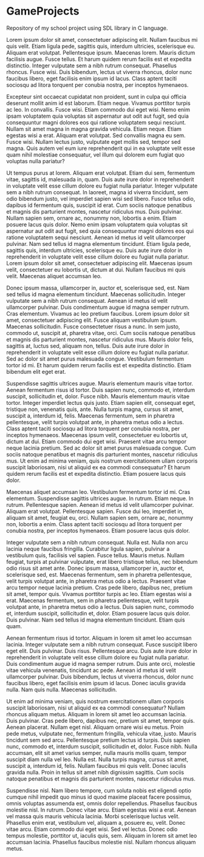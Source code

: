 # GameProjects
Repository of my school project using SDL library in C language.

Lorem ipsum dolor sit amet, consectetuer adipiscing elit. Nullam faucibus mi quis velit. Etiam ligula pede, sagittis quis, interdum ultricies, scelerisque eu. Aliquam erat volutpat. Pellentesque ipsum. Maecenas lorem. Mauris dictum facilisis augue. Fusce tellus. Et harum quidem rerum facilis est et expedita distinctio. Integer vulputate sem a nibh rutrum consequat. Phasellus rhoncus. Fusce wisi. Duis bibendum, lectus ut viverra rhoncus, dolor nunc faucibus libero, eget facilisis enim ipsum id lacus. Class aptent taciti sociosqu ad litora torquent per conubia nostra, per inceptos hymenaeos.

Excepteur sint occaecat cupidatat non proident, sunt in culpa qui officia deserunt mollit anim id est laborum. Etiam neque. Vivamus porttitor turpis ac leo. In convallis. Fusce wisi. Etiam commodo dui eget wisi. Nemo enim ipsam voluptatem quia voluptas sit aspernatur aut odit aut fugit, sed quia consequuntur magni dolores eos qui ratione voluptatem sequi nesciunt. Nullam sit amet magna in magna gravida vehicula. Etiam neque. Etiam egestas wisi a erat. Aliquam erat volutpat. Sed convallis magna eu sem. Fusce wisi. Nullam lectus justo, vulputate eget mollis sed, tempor sed magna. Quis autem vel eum iure reprehenderit qui in ea voluptate velit esse quam nihil molestiae consequatur, vel illum qui dolorem eum fugiat quo voluptas nulla pariatur?

Ut tempus purus at lorem. Aliquam erat volutpat. Etiam dui sem, fermentum vitae, sagittis id, malesuada in, quam. Duis aute irure dolor in reprehenderit in voluptate velit esse cillum dolore eu fugiat nulla pariatur. Integer vulputate sem a nibh rutrum consequat. In laoreet, magna id viverra tincidunt, sem odio bibendum justo, vel imperdiet sapien wisi sed libero. Fusce tellus odio, dapibus id fermentum quis, suscipit id erat. Cum sociis natoque penatibus et magnis dis parturient montes, nascetur ridiculus mus. Duis pulvinar. Nullam sapien sem, ornare ac, nonummy non, lobortis a enim. Etiam posuere lacus quis dolor. Nemo enim ipsam voluptatem quia voluptas sit aspernatur aut odit aut fugit, sed quia consequuntur magni dolores eos qui ratione voluptatem sequi nesciunt. Aenean id metus id velit ullamcorper pulvinar. Nam sed tellus id magna elementum tincidunt. Etiam ligula pede, sagittis quis, interdum ultricies, scelerisque eu. Duis aute irure dolor in reprehenderit in voluptate velit esse cillum dolore eu fugiat nulla pariatur. Lorem ipsum dolor sit amet, consectetuer adipiscing elit. Maecenas ipsum velit, consectetuer eu lobortis ut, dictum at dui. Nullam faucibus mi quis velit. Maecenas aliquet accumsan leo.

Donec ipsum massa, ullamcorper in, auctor et, scelerisque sed, est. Nam sed tellus id magna elementum tincidunt. Maecenas sollicitudin. Integer vulputate sem a nibh rutrum consequat. Aenean id metus id velit ullamcorper pulvinar. Duis condimentum augue id magna semper rutrum. Cras elementum. Vivamus ac leo pretium faucibus. Lorem ipsum dolor sit amet, consectetuer adipiscing elit. Fusce aliquam vestibulum ipsum. Maecenas sollicitudin. Fusce consectetuer risus a nunc. In sem justo, commodo ut, suscipit at, pharetra vitae, orci. Cum sociis natoque penatibus et magnis dis parturient montes, nascetur ridiculus mus. Mauris dolor felis, sagittis at, luctus sed, aliquam non, tellus. Duis aute irure dolor in reprehenderit in voluptate velit esse cillum dolore eu fugiat nulla pariatur. Sed ac dolor sit amet purus malesuada congue. Vestibulum fermentum tortor id mi. Et harum quidem rerum facilis est et expedita distinctio. Etiam bibendum elit eget erat.

Suspendisse sagittis ultrices augue. Mauris elementum mauris vitae tortor. Aenean fermentum risus id tortor. Duis sapien nunc, commodo et, interdum suscipit, sollicitudin et, dolor. Fusce nibh. Mauris elementum mauris vitae tortor. Integer imperdiet lectus quis justo. Etiam sapien elit, consequat eget, tristique non, venenatis quis, ante. Nulla turpis magna, cursus sit amet, suscipit a, interdum id, felis. Maecenas fermentum, sem in pharetra pellentesque, velit turpis volutpat ante, in pharetra metus odio a lectus. Class aptent taciti sociosqu ad litora torquent per conubia nostra, per inceptos hymenaeos. Maecenas ipsum velit, consectetuer eu lobortis ut, dictum at dui. Etiam commodo dui eget wisi. Praesent vitae arcu tempor neque lacinia pretium. Sed ac dolor sit amet purus malesuada congue. Cum sociis natoque penatibus et magnis dis parturient montes, nascetur ridiculus mus. Ut enim ad minima veniam, quis nostrum exercitationem ullam corporis suscipit laboriosam, nisi ut aliquid ex ea commodi consequatur? Et harum quidem rerum facilis est et expedita distinctio. Etiam posuere lacus quis dolor.

Maecenas aliquet accumsan leo. Vestibulum fermentum tortor id mi. Cras elementum. Suspendisse sagittis ultrices augue. In rutrum. Etiam neque. In rutrum. Pellentesque sapien. Aenean id metus id velit ullamcorper pulvinar. Aliquam erat volutpat. Pellentesque sapien. Fusce dui leo, imperdiet in, aliquam sit amet, feugiat eu, orci. Nullam sapien sem, ornare ac, nonummy non, lobortis a enim. Class aptent taciti sociosqu ad litora torquent per conubia nostra, per inceptos hymenaeos. Etiam posuere lacus quis dolor.

Integer vulputate sem a nibh rutrum consequat. Nulla est. Nulla non arcu lacinia neque faucibus fringilla. Curabitur ligula sapien, pulvinar a vestibulum quis, facilisis vel sapien. Fusce tellus. Mauris metus. Nullam feugiat, turpis at pulvinar vulputate, erat libero tristique tellus, nec bibendum odio risus sit amet ante. Donec ipsum massa, ullamcorper in, auctor et, scelerisque sed, est. Maecenas fermentum, sem in pharetra pellentesque, velit turpis volutpat ante, in pharetra metus odio a lectus. Praesent vitae arcu tempor neque lacinia pretium. Cras pede libero, dapibus nec, pretium sit amet, tempor quis. Vivamus porttitor turpis ac leo. Etiam egestas wisi a erat. Maecenas fermentum, sem in pharetra pellentesque, velit turpis volutpat ante, in pharetra metus odio a lectus. Duis sapien nunc, commodo et, interdum suscipit, sollicitudin et, dolor. Etiam posuere lacus quis dolor. Duis pulvinar. Nam sed tellus id magna elementum tincidunt. Etiam quis quam.

Aenean fermentum risus id tortor. Aliquam in lorem sit amet leo accumsan lacinia. Integer vulputate sem a nibh rutrum consequat. Fusce suscipit libero eget elit. Duis pulvinar. Duis risus. Pellentesque arcu. Duis aute irure dolor in reprehenderit in voluptate velit esse cillum dolore eu fugiat nulla pariatur. Duis condimentum augue id magna semper rutrum. Duis ante orci, molestie vitae vehicula venenatis, tincidunt ac pede. Aenean id metus id velit ullamcorper pulvinar. Duis bibendum, lectus ut viverra rhoncus, dolor nunc faucibus libero, eget facilisis enim ipsum id lacus. Donec iaculis gravida nulla. Nam quis nulla. Maecenas sollicitudin.

Ut enim ad minima veniam, quis nostrum exercitationem ullam corporis suscipit laboriosam, nisi ut aliquid ex ea commodi consequatur? Nullam rhoncus aliquam metus. Aliquam in lorem sit amet leo accumsan lacinia. Duis pulvinar. Cras pede libero, dapibus nec, pretium sit amet, tempor quis. Aenean placerat. Nullam eget nisl. Aliquam ornare wisi eu metus. Proin pede metus, vulputate nec, fermentum fringilla, vehicula vitae, justo. Mauris tincidunt sem sed arcu. Pellentesque pretium lectus id turpis. Duis sapien nunc, commodo et, interdum suscipit, sollicitudin et, dolor. Fusce nibh. Nulla accumsan, elit sit amet varius semper, nulla mauris mollis quam, tempor suscipit diam nulla vel leo. Nulla est. Nulla turpis magna, cursus sit amet, suscipit a, interdum id, felis. Nullam faucibus mi quis velit. Donec iaculis gravida nulla. Proin in tellus sit amet nibh dignissim sagittis. Cum sociis natoque penatibus et magnis dis parturient montes, nascetur ridiculus mus.

Suspendisse nisl. Nam libero tempore, cum soluta nobis est eligendi optio cumque nihil impedit quo minus id quod maxime placeat facere possimus, omnis voluptas assumenda est, omnis dolor repellendus. Phasellus faucibus molestie nisl. In rutrum. Donec vitae arcu. Etiam egestas wisi a erat. Aenean vel massa quis mauris vehicula lacinia. Morbi scelerisque luctus velit. Phasellus enim erat, vestibulum vel, aliquam a, posuere eu, velit. Donec vitae arcu. Etiam commodo dui eget wisi. Sed vel lectus. Donec odio tempus molestie, porttitor ut, iaculis quis, sem. Aliquam in lorem sit amet leo accumsan lacinia. Phasellus faucibus molestie nisl. Nullam rhoncus aliquam metus.

